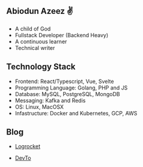 ## Abiodun Azeez ✌️

- A child of God
- Fullstack Developer (Backend Heavy)
- A continuous learner
- Technical writer

## Technology Stack

- Frontend: React/Typescript, Vue, Svelte
- Programming Language: Golang, PHP and JS
- Database: MySQL, PostgreSQL, MongoDB
- Messaging: Kafka and Redis
- OS: Linux, MacOSX
- Infastructure: Docker and Kubernetes, GCP, AWS

## Blog
- [Logrocket](https://blog.logrocket.com/author/abiodunsolomon/)

- [DevTo](https://dev.to/iamhabbeboy)

